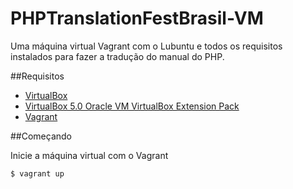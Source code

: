 PHPTranslationFestBrasil-VM
===========================

Uma máquina virtual Vagrant com o Lubuntu e todos os requisitos instalados para
fazer a tradução do manual do PHP.

##Requisitos
 - [VirtualBox](https://www.virtualbox.org/wiki/Downloads)
 - [VirtualBox 5.0 Oracle VM VirtualBox Extension Pack](http://download.virtualbox.org/virtualbox/5.0.0/Oracle_VM_VirtualBox_Extension_Pack-5.0.0-101573.vbox-extpack)
 - [Vagrant](http://www.vagrantup.com/downloads.html)

##Começando

Inicie a máquina virtual com o Vagrant

```bash
$ vagrant up
```
